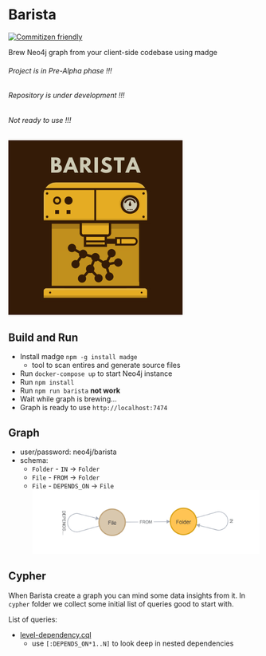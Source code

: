 # Barista

[![Commitizen friendly](https://img.shields.io/badge/commitizen-friendly-brightgreen.svg)](http://commitizen.github.io/cz-cli/)

Brew Neo4j graph from your client-side codebase using madge

###### Project is in Pre-Alpha phase !!!
###### Repository is under development !!!
###### Not ready to use !!!

![barista-logo](/docs/img/barista-logo.png)

## Build and Run

- Install madge `npm -g install madge`
  - tool to scan entires and generate source files
- Run `docker-compose up` to start Neo4j instance
- Run `npm install`
- Run `npm run barista` **not work**
- Wait while graph is brewing...
- Graph is ready to use `http://localhost:7474`

## Graph

- user/password: neo4j/barista
- schema:
  - `Folder` - `IN` -> `Folder`
  - `File` - `FROM` -> `Folder`
  - `File` - `DEPENDS_ON` -> `File`
![schema](/docs/img/schema.png)

## Cypher

When Barista create a graph you can mind some data insights from it.
In `cypher` folder we collect some initial list of queries good to start with.

List of queries:
- [level-dependency.cql](./cypher/level-dependency.cql)
  - use `[:DEPENDS_ON*1..N]` to look deep in nested dependencies
